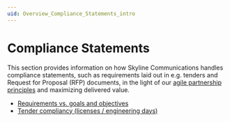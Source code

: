 ```yaml
---
uid: Overview_Compliance_Statements_intro
---
```


# Compliance Statements

This section provides information on how Skyline Communications handles compliance statements, such as requirements laid out in e.g. tenders and Request for Proposal (RFP) documents, in the light of our [agile partnership principles](xref:Overview_Agile_Partnership_principles) and maximizing delivered value.

- [Requirements vs. goals and objectives](xref:Overview_Compliance_Statements_RvsG_O)
- [Tender compliancy (licenses / engineering days)](xref:Overview_Compliance_Statements_Tender_Compliancy)
